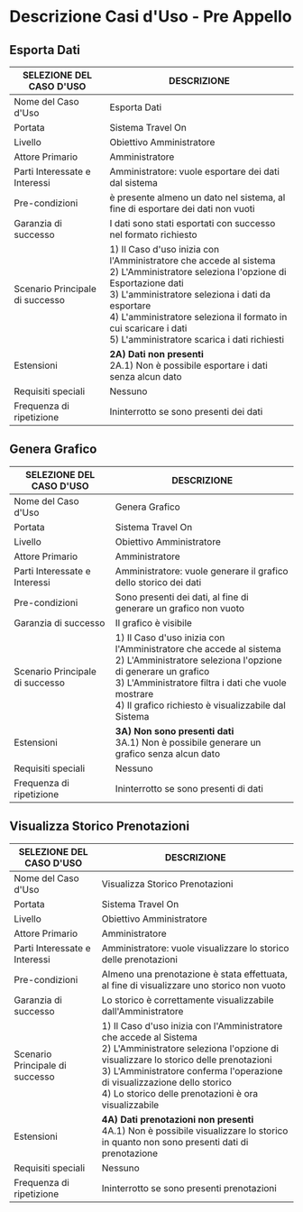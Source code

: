 # Descrizione Casi d'Uso - Pre Appello
## Esporta Dati
| SELEZIONE DEL CASO D'USO | DESCRIZIONE |
| --- | --- |
| Nome del Caso d'Uso | Esporta Dati |
| Portata | Sistema Travel On |
| Livello | Obiettivo Amministratore |
| Attore Primario | Amministratore |
| Parti Interessate e Interessi | Amministratore: vuole esportare dei dati dal sistema |
| Pre-condizioni |è presente almeno un dato nel sistema, al fine di esportare dei dati non vuoti |
| Garanzia di successo | I dati sono stati esportati con successo nel formato richiesto |
| Scenario Principale di successo | 1) Il Caso d'uso inizia con l'Amministratore che accede al sistema <br> 2) L'Amministratore seleziona l'opzione di Esportazione dati <br> 3) L'amministratore seleziona i dati da esportare  <br> 4) L'amministratore seleziona il formato in cui scaricare i dati <br>5) L'amministratore scarica i dati richiesti|
| Estensioni | __2A) Dati non presenti__<br>2A.1) Non è possibile esportare i dati senza alcun dato| 
| Requisiti speciali | Nessuno |
| Frequenza di ripetizione | Ininterrotto se sono presenti dei dati| 

## Genera Grafico
| SELEZIONE DEL CASO D'USO | DESCRIZIONE |
| --- | --- |
| Nome del Caso d'Uso | Genera Grafico |
| Portata | Sistema Travel On |
| Livello | Obiettivo Amministratore |
| Attore Primario | Amministratore |
| Parti Interessate e Interessi | Amministratore: vuole generare il grafico dello storico dei dati |
| Pre-condizioni | Sono presenti dei dati, al fine di generare un grafico non vuoto |
| Garanzia di successo | Il grafico è visibile |
| Scenario Principale di successo | 1) Il Caso d'uso inizia con l'Amministratore che accede al sistema <br> 2) L'Amministratore seleziona l'opzione di generare un grafico <br> 3) L'Amministratore filtra i dati che vuole mostrare <br> 4) Il grafico richiesto è visualizzabile dal Sistema |
| Estensioni | __3A) Non sono presenti dati__ <br> 3A.1) Non è possibile generare un grafico senza alcun dato | 
| Requisiti speciali | Nessuno |
| Frequenza di ripetizione | Ininterrotto se sono presenti di dati |


## Visualizza Storico Prenotazioni
| SELEZIONE DEL CASO D'USO | DESCRIZIONE |
| --- | --- |
| Nome del Caso d'Uso | Visualizza Storico Prenotazioni |
| Portata | Sistema Travel On |
| Livello | Obiettivo Amministratore |
| Attore Primario | Amministratore |
| Parti Interessate e Interessi | Amministratore: vuole visualizzare lo storico delle prenotazioni |
| Pre-condizioni | Almeno una prenotazione è stata effettuata, al fine di visualizzare uno storico non vuoto |
| Garanzia di successo | Lo storico è correttamente visualizzabile dall'Amministratore |
| Scenario Principale di successo | 1) Il Caso d'uso inizia con l'Amministratore che accede al Sistema <br> 2) L'Amministratore seleziona l'opzione di visualizzare lo storico delle prenotazioni <br> 3) L'Amministratore conferma l'operazione di visualizzazione dello storico  <br> 4) Lo storico delle prenotazioni è ora visualizzabile |
| Estensioni | __4A) Dati prenotazioni non presenti__ <br> 4A.1) Non è possibile visualizzare lo storico in quanto non sono presenti dati di prenotazione | 
| Requisiti speciali | Nessuno |
| Frequenza di ripetizione | Ininterrotto se sono presenti prenotazioni |
